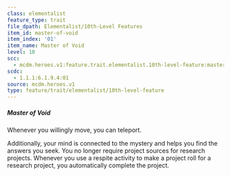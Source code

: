 ```yaml
---
class: elementalist
feature_type: trait
file_dpath: Elementalist/10th-Level Features
item_id: master-of-void
item_index: '01'
item_name: Master of Void
level: 10
scc:
  - mcdm.heroes.v1:feature.trait.elementalist.10th-level-feature:master-of-void
scdc:
  - 1.1.1:6.1.9.4:01
source: mcdm.heroes.v1
type: feature/trait/elementalist/10th-level-feature
---
```


##### Master of Void

Whenever you willingly move, you can teleport.

Additionally, your mind is connected to the mystery and helps you find the answers you seek. You no longer require project sources for research projects. Whenever you use a respite activity to make a project roll for a research project, you automatically complete the project.
